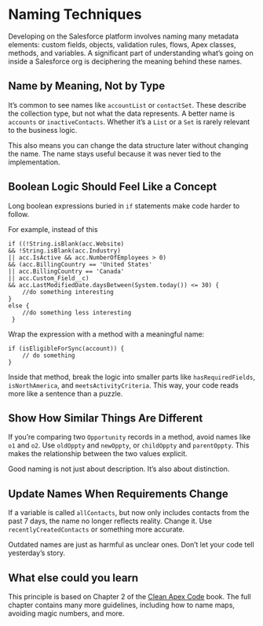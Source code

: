 # Naming Techniques

Developing on the Salesforce platform involves naming many metadata elements: custom fields, objects, validation rules, flows, Apex classes, methods, and variables. A significant part of understanding what’s going on inside a Salesforce org is deciphering the meaning behind these names.

## Name by Meaning, Not by Type

It’s common to see names like `accountList` or `contactSet`. These describe the collection type, but not what the data represents. A better name is `accounts` or `inactiveContacts`. Whether it’s a `List` or a `Set` is rarely relevant to the business logic.

This also means you can change the data structure later without changing the name. The name stays useful because it was never tied to the implementation.

## Boolean Logic Should Feel Like a Concept

Long boolean expressions buried in `if` statements make code harder to follow.

For example, instead of this

```apex
if ((!String.isBlank(acc.Website) 
&& !String.isBlank(acc.Industry) 
|| acc.IsActive && acc.NumberOfEmployees > 0) 
&& (acc.BillingCountry == 'United States' 
|| acc.BillingCountry == 'Canada' 
|| acc.Custom_Field__c) 
&& acc.LastModifiedDate.daysBetween(System.today()) <= 30) {
    //do something interesting
} 
else {
    //do something less interesting
 }
```

Wrap the expression with a method with a meaningful name:

```apex
if (isEligibleForSync(account)) {
    // do something
}
```

Inside that method, break the logic into smaller parts like `hasRequiredFields`, `isNorthAmerica`, and `meetsActivityCriteria`. This way, your code reads more like a sentence than a puzzle.

## Show How Similar Things Are Different

If you’re comparing two `Opportunity` records in a method, avoid names like `o1` and `o2`. Use `oldOppty` and `newOppty`, or `childOppty` and `parentOppty`. This makes the relationship between the two values explicit.

Good naming is not just about description. It’s also about distinction.

## Update Names When Requirements Change

If a variable is called `allContacts`, but now only includes contacts from the past 7 days, the name no longer reflects reality. Change it. Use `recentlyCreatedContacts` or something more accurate.

Outdated names are just as harmful as unclear ones. Don’t let your code tell yesterday’s story.

## What else could you learn

This principle is based on Chapter 2 of the [Clean Apex Code](https://a.co/d/gSCaIhO) book. The full chapter contains many more guidelines, including how to name maps, avoiding magic numbers, and more.
